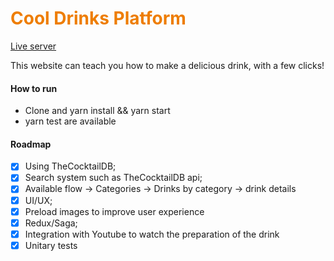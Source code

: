 <h1 style="color:#EE7D00;">Cool Drinks Platform</h1>

[Live server](https://cooldrinks-ibg2eaofe-gabrielew.vercel.app/)

<p>This website can teach you how to make a delicious drink, with a few clicks!</p>

#### How to run
  - Clone and yarn install && yarn start
  - yarn test are available

#### Roadmap

- [x] Using TheCocktailDB;
- [x] Search system such as TheCocktailDB api;
- [x] Available flow -> Categories -> Drinks by category -> drink details
- [x] UI/UX;
- [x] Preload images to improve user experience
- [x] Redux/Saga;
- [x] Integration with Youtube to watch the preparation of the drink
- [x] Unitary tests
